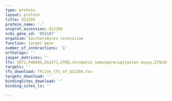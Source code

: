 ```yaml
---
type: protein
layout: protein
title: Q12204
protein_name: '-'
uniprot_accession: Q12204
ncbi_gene_id: '854187'
organism: Saccharomyces cerevisiae
function: target gene
number_of_interactions: '1'
orthologs: ''
jaspar_matrices: ''
tfs: SET2,P46995,853271,GTRD,chromatin immunoprecipitation assay,27924024%5Buid%5D,No
targets: ''
tfs_download: TFLink_tfs_of_Q12204.tsv
targets_download: ''
bindingSites_download: ''
binding_sites_ls: ''

---
```

